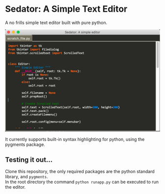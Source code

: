 # Sedator: A Simple Text Editor

A no frills simple text editor built with pure python.

<img src="resources/example.png?raw=true" width="550">

It currently supports built-in syntax highlighting for python, using the pygments package.
  
## Testing it out...
Clone this repository, the only required packages are the python standard library, and `pygments`.  
In the root directory the command `python runapp.py` can be executed to run the editor.
